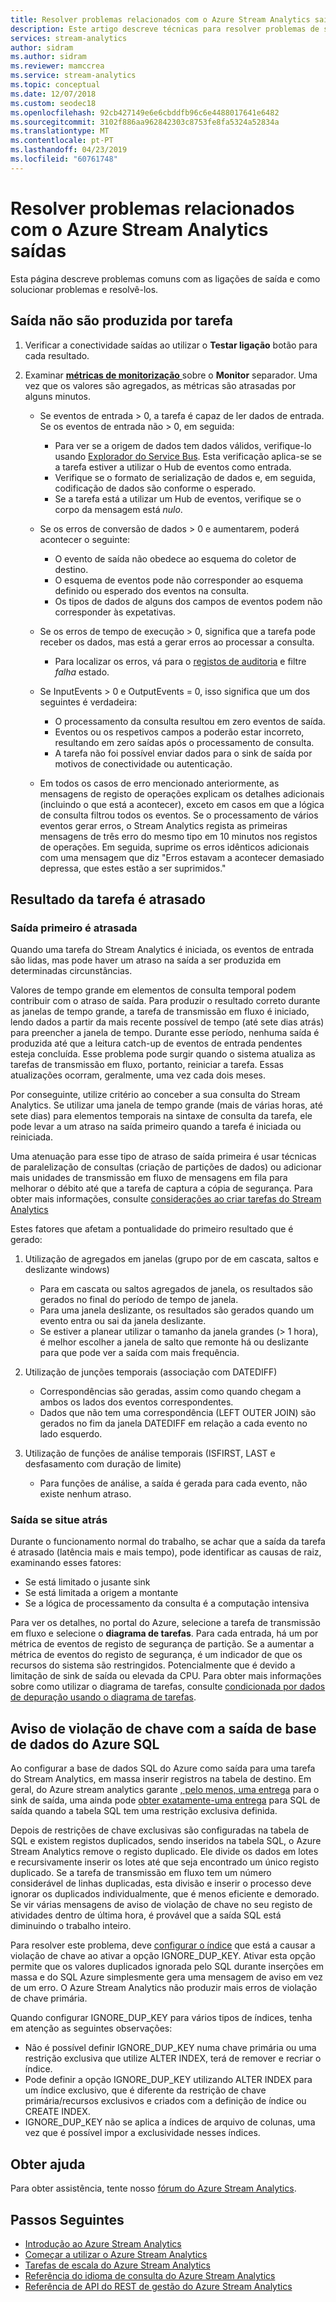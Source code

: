 ```yaml
---
title: Resolver problemas relacionados com o Azure Stream Analytics saídas
description: Este artigo descreve técnicas para resolver problemas de suas ligações de saída em tarefas do Azure Stream Analytics.
services: stream-analytics
author: sidram
ms.author: sidram
ms.reviewer: mamccrea
ms.service: stream-analytics
ms.topic: conceptual
ms.date: 12/07/2018
ms.custom: seodec18
ms.openlocfilehash: 92cb427149e6e6cbddfb96c6e4488017641e6482
ms.sourcegitcommit: 3102f886aa962842303c8753fe8fa5324a52834a
ms.translationtype: MT
ms.contentlocale: pt-PT
ms.lasthandoff: 04/23/2019
ms.locfileid: "60761748"
---
```

# <a name="troubleshoot-azure-stream-analytics-outputs"></a>Resolver problemas relacionados com o Azure Stream Analytics saídas

Esta página descreve problemas comuns com as ligações de saída e como solucionar problemas e resolvê-los.

## <a name="output-not-produced-by-job"></a>Saída não são produzida por tarefa 
1.  Verificar a conectividade saídas ao utilizar o **Testar ligação** botão para cada resultado.

2.  Examinar [ **métricas de monitorização** ](stream-analytics-monitoring.md) sobre o **Monitor** separador. Uma vez que os valores são agregados, as métricas são atrasadas por alguns minutos.
    - Se eventos de entrada > 0, a tarefa é capaz de ler dados de entrada. Se os eventos de entrada não > 0, em seguida:
      - Para ver se a origem de dados tem dados válidos, verifique-lo usando [Explorador do Service Bus](https://code.msdn.microsoft.com/windowsapps/Service-Bus-Explorer-f2abca5a). Esta verificação aplica-se se a tarefa estiver a utilizar o Hub de eventos como entrada.
      - Verifique se o formato de serialização de dados e, em seguida, codificação de dados são conforme o esperado.
      - Se a tarefa está a utilizar um Hub de eventos, verifique se o corpo da mensagem está *nulo*.
      
    - Se os erros de conversão de dados > 0 e aumentarem, poderá acontecer o seguinte:
      - O evento de saída não obedece ao esquema do coletor de destino. 
      - O esquema de eventos pode não corresponder ao esquema definido ou esperado dos eventos na consulta.
      - Os tipos de dados de alguns dos campos de eventos podem não corresponder às expetativas.
      
    - Se os erros de tempo de execução > 0, significa que a tarefa pode receber os dados, mas está a gerar erros ao processar a consulta.
      - Para localizar os erros, vá para o [registos de auditoria](../azure-resource-manager/resource-group-audit.md) e filtre *falha* estado.
      
    - Se InputEvents > 0 e OutputEvents = 0, isso significa que um dos seguintes é verdadeira:
      - O processamento da consulta resultou em zero eventos de saída.
      - Eventos ou os respetivos campos a poderão estar incorreto, resultando em zero saídas após o processamento de consulta.
      - A tarefa não foi possível enviar dados para o sink de saída por motivos de conectividade ou autenticação.
      
    - Em todos os casos de erro mencionado anteriormente, as mensagens de registo de operações explicam os detalhes adicionais (incluindo o que está a acontecer), exceto em casos em que a lógica de consulta filtrou todos os eventos. Se o processamento de vários eventos gerar erros, o Stream Analytics regista as primeiras mensagens de três erro do mesmo tipo em 10 minutos nos registos de operações. Em seguida, suprime os erros idênticos adicionais com uma mensagem que diz "Erros estavam a acontecer demasiado depressa, que estes estão a ser suprimidos."
    
## <a name="job-output-is-delayed"></a>Resultado da tarefa é atrasado

### <a name="first-output-is-delayed"></a>Saída primeiro é atrasada
Quando uma tarefa do Stream Analytics é iniciada, os eventos de entrada são lidas, mas pode haver um atraso na saída a ser produzida em determinadas circunstâncias.

Valores de tempo grande em elementos de consulta temporal podem contribuir com o atraso de saída. Para produzir o resultado correto durante as janelas de tempo grande, a tarefa de transmissão em fluxo é iniciado, lendo dados a partir da mais recente possível de tempo (até sete dias atrás) para preencher a janela de tempo. Durante esse período, nenhuma saída é produzida até que a leitura catch-up de eventos de entrada pendentes esteja concluída. Esse problema pode surgir quando o sistema atualiza as tarefas de transmissão em fluxo, portanto, reiniciar a tarefa. Essas atualizações ocorram, geralmente, uma vez cada dois meses. 

Por conseguinte, utilize critério ao conceber a sua consulta do Stream Analytics. Se utilizar uma janela de tempo grande (mais de várias horas, até sete dias) para elementos temporais na sintaxe de consulta da tarefa, ele pode levar a um atraso na saída primeiro quando a tarefa é iniciada ou reiniciada.  

Uma atenuação para esse tipo de atraso de saída primeira é usar técnicas de paralelização de consultas (criação de partições de dados) ou adicionar mais unidades de transmissão em fluxo de mensagens em fila para melhorar o débito até que a tarefa de captura a cópia de segurança.  Para obter mais informações, consulte [considerações ao criar tarefas do Stream Analytics](stream-analytics-concepts-checkpoint-replay.md)

Estes fatores que afetam a pontualidade do primeiro resultado que é gerado:

1. Utilização de agregados em janelas (grupo por de em cascata, saltos e deslizante windows)
   - Para em cascata ou saltos agregados de janela, os resultados são gerados no final do período de tempo de janela. 
   - Para uma janela deslizante, os resultados são gerados quando um evento entra ou sai da janela deslizante. 
   - Se estiver a planear utilizar o tamanho da janela grandes (> 1 hora), é melhor escolher a janela de salto que remonte há ou deslizante para que pode ver a saída com mais frequência.

2. Utilização de junções temporais (associação com DATEDIFF)
   - Correspondências são geradas, assim como quando chegam a ambos os lados dos eventos correspondentes.
   - Dados que não tem uma correspondência (LEFT OUTER JOIN) são gerados no fim da janela DATEDIFF em relação a cada evento no lado esquerdo.

3. Utilização de funções de análise temporais (ISFIRST, LAST e desfasamento com duração de limite)
   - Para funções de análise, a saída é gerada para cada evento, não existe nenhum atraso.

### <a name="output-falls-behind"></a>Saída se situe atrás
Durante o funcionamento normal do trabalho, se achar que a saída da tarefa é atrasado (latência mais e mais tempo), pode identificar as causas de raiz, examinando esses fatores:
- Se está limitado o jusante sink
- Se está limitada a origem a montante
- Se a lógica de processamento da consulta é a computação intensiva

Para ver os detalhes, no portal do Azure, selecione a tarefa de transmissão em fluxo e selecione o **diagrama de tarefas**. Para cada entrada, há um por métrica de eventos de registo de segurança de partição. Se a aumentar a métrica de eventos do registo de segurança, é um indicador de que os recursos do sistema são restringidos. Potencialmente que é devido a limitação de sink de saída ou elevada da CPU. Para obter mais informações sobre como utilizar o diagrama de tarefas, consulte [condicionada por dados de depuração usando o diagrama de tarefas](stream-analytics-job-diagram-with-metrics.md).

## <a name="key-violation-warning-with-azure-sql-database-output"></a>Aviso de violação de chave com a saída de base de dados do Azure SQL

Ao configurar a base de dados SQL do Azure como saída para uma tarefa do Stream Analytics, em massa inserir registros na tabela de destino. Em geral, do Azure stream analytics garante [, pelo menos, uma entrega]( https://msdn.microsoft.com/azure/stream-analytics/reference/event-delivery-guarantees-azure-stream-analytics) para o sink de saída, uma ainda pode [obter exatamente-uma entrega]( https://blogs.msdn.microsoft.com/streamanalytics/2017/01/13/how-to-achieve-exactly-once-delivery-for-sql-output/) para SQL de saída quando a tabela SQL tem uma restrição exclusiva definida. 

Depois de restrições de chave exclusivas são configuradas na tabela de SQL e existem registos duplicados, sendo inseridos na tabela SQL, o Azure Stream Analytics remove o registo duplicado. Ele divide os dados em lotes e recursivamente inserir os lotes até que seja encontrado um único registo duplicado. Se a tarefa de transmissão em fluxo tem um número considerável de linhas duplicadas, esta divisão e inserir o processo deve ignorar os duplicados individualmente, que é menos eficiente e demorado. Se vir várias mensagens de aviso de violação de chave no seu registo de atividades dentro de última hora, é provável que a saída SQL está diminuindo o trabalho inteiro. 

Para resolver este problema, deve [configurar o índice]( https://docs.microsoft.com/sql/t-sql/statements/create-index-transact-sql) que está a causar a violação de chave ao ativar a opção IGNORE_DUP_KEY. Ativar esta opção permite que os valores duplicados ignorada pelo SQL durante inserções em massa e do SQL Azure simplesmente gera uma mensagem de aviso em vez de um erro. O Azure Stream Analytics não produzir mais erros de violação de chave primária.

Quando configurar IGNORE_DUP_KEY para vários tipos de índices, tenha em atenção as seguintes observações:

* Não é possível definir IGNORE_DUP_KEY numa chave primária ou uma restrição exclusiva que utilize ALTER INDEX, terá de remover e recriar o índice.  
* Pode definir a opção IGNORE_DUP_KEY utilizando ALTER INDEX para um índice exclusivo, que é diferente da restrição de chave primária/recursos exclusivos e criados com a definição de índice ou CREATE INDEX.  
* IGNORE_DUP_KEY não se aplica a índices de arquivo de colunas, uma vez que é possível impor a exclusividade nesses índices.  

## <a name="get-help"></a>Obter ajuda

Para obter assistência, tente nosso [fórum do Azure Stream Analytics](https://social.msdn.microsoft.com/Forums/azure/home?forum=AzureStreamAnalytics).

## <a name="next-steps"></a>Passos Seguintes

* [Introdução ao Azure Stream Analytics](stream-analytics-introduction.md)
* [Começar a utilizar o Azure Stream Analytics](stream-analytics-real-time-fraud-detection.md)
* [Tarefas de escala do Azure Stream Analytics](stream-analytics-scale-jobs.md)
* [Referência do idioma de consulta do Azure Stream Analytics](https://msdn.microsoft.com/library/azure/dn834998.aspx)
* [Referência de API do REST de gestão do Azure Stream Analytics](https://msdn.microsoft.com/library/azure/dn835031.aspx)
